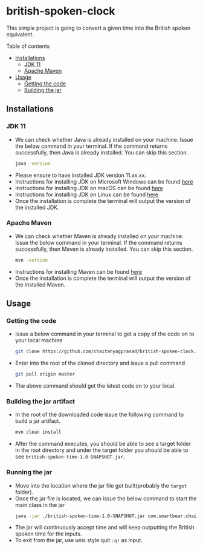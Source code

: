 # british-spoken-clock
This simple project is going to convert a given time into the British spoken equivalent.

Table of contents
- [Installations](#installations)
  - [JDK 11](#jdk-11)
  - [Apache Maven](#apache-maven)
- [Usage](#usage)
  - [Getting the code](#getting-the-code)
  - [Building the jar](#building-the-jar-artifact)

## Installations

### JDK 11

- We can check whether Java is already installed on your machine. Issue the below command in your terminal. If the command returns
successfully, then Java is already installed. You can skip this section.
    ```bash
    java -version
    ```
- Please ensure to have installed JDK version 11.xx.xx.
- Instructions for installing JDK on Microsoft Windows can be found [here](https://docs.oracle.com/en/java/javase/11/install/installation-jdk-microsoft-windows-platforms.html#GUID-A7E27B90-A28D-4237-9383-A58B416071CA)
- Instructions for installing JDK on macOS can be found [here](https://docs.oracle.com/en/java/javase/11/install/installation-jdk-macos.html#GUID-2FE451B0-9572-4E38-A1A5-568B77B146DE)
- Instructions for installing JDK on Linux can be found [here](https://docs.oracle.com/en/java/javase/11/install/installation-jdk-linux-platforms.html#GUID-737A84E4-2EFF-4D38-8E60-3E29D1B884B8)
- Once the installation is complete the terminal will output the version of the installed JDK.

### Apache Maven
- We can check whether Maven is already installed on your machine. Issue the below command in your terminal. If the command returns
  successfully, then Maven is already installed. You can skip this section.
    ```bash
    mvn -version
    ```
- Instructions for installing Maven can be found [here](https://maven.apache.org/install.html)
- Once the installation is complete the terminal will output the version of the installed Maven.

## Usage

### Getting the code

- Issue a below command in your terminal to get a copy of the code on to your local machine
  ```bash 
  git clone https://github.com/chaitanyagprasad/british-spoken-clock.git
  ```
- Enter into the root of the cloned directory and issue a pull command
  ```bash
  git pull origin master
  ```
- The above command should get the latest code on to your local.

### Building the jar artifact

- In the root of the downloaded code issue the following command to build a jar artifact.
  ```bash
  mvn clean install
  ```
- After the command executes, you should be able to see a target folder in the root directory and under the target folder
you should be able to see `british-spoken-time-1.0-SNAPSHOT.jar`.

### Running the jar

- Move into the location where the jar file got built(probably the `target` folder).
- Once the jar file is located, we can issue the below command to start the main class in the jar
  ```bash
  java -jar ./british-spoken-time-1.0-SNAPSHOT.jar com.smartbear.chait.Main
  ```
- The jar will continuously accept time and will keep outputting the British spoken time for the inputs.
- To exit from the jar, use unix style quit `:q!` as input. 